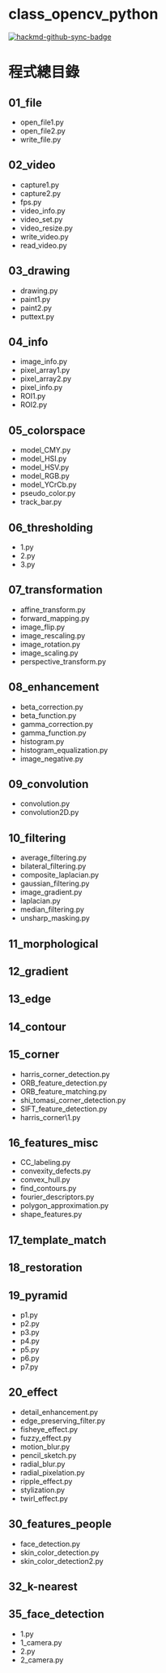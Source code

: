 # class_opencv_python

[![hackmd-github-sync-badge](https://hackmd.io/iIG0vWqoTB-pToOkLOBrjw/badge)](https://hackmd.io/iIG0vWqoTB-pToOkLOBrjw)


# 程式總目錄

## 01_file
- open_file1.py
- open_file2.py
- write_file.py

## 02_video
- capture1.py
- capture2.py
- fps.py
- video_info.py
- video_set.py
- video_resize.py
- write_video.py
- read_video.py

## 03_drawing
- drawing.py
- paint1.py
- paint2.py
- puttext.py

## 04_info
- image_info.py
- pixel_array1.py
- pixel_array2.py
- pixel_info.py
- ROI1.py
- ROI2.py

## 05_colorspace
- model_CMY.py
- model_HSI.py
- model_HSV.py
- model_RGB.py
- model_YCrCb.py
- pseudo_color.py
- track_bar.py

## 06_thresholding
- 1.py
- 2.py
- 3.py

## 07_transformation
- affine_transform.py
- forward_mapping.py
- image_flip.py
- image_rescaling.py
- image_rotation.py
- image_scaling.py
- perspective_transform.py

## 08_enhancement
- beta_correction.py
- beta_function.py
- gamma_correction.py
- gamma_function.py
- histogram.py
- histogram_equalization.py
- image_negative.py

## 09_convolution
- convolution.py
- convolution2D.py

## 10_filtering
- average_filtering.py
- bilateral_filtering.py
- composite_laplacian.py
- gaussian_filtering.py
- image_gradient.py
- laplacian.py
- median_filtering.py
- unsharp_masking.py

## 11_morphological

## 12_gradient

## 13_edge

## 14_contour

## 15_corner
- harris_corner_detection.py
- ORB_feature_detection.py
- ORB_feature_matching.py
- shi_tomasi_corner_detection.py
- SIFT_feature_detection.py
- harris_corner\1.py

## 16_features_misc
- CC_labeling.py
- convexity_defects.py
- convex_hull.py
- find_contours.py
- fourier_descriptors.py
- polygon_approximation.py
- shape_features.py

## 17_template_match

## 18_restoration


## 19_pyramid
- p1.py
- p2.py
- p3.py
- p4.py
- p5.py
- p6.py
- p7.py

## 20_effect
- detail_enhancement.py
- edge_preserving_filter.py
- fisheye_effect.py
- fuzzy_effect.py
- motion_blur.py
- pencil_sketch.py
- radial_blur.py
- radial_pixelation.py
- ripple_effect.py
- stylization.py
- twirl_effect.py

## 30_features_people
- face_detection.py
- skin_color_detection.py
- skin_color_detection2.py

## 32_k-nearest

## 35_face_detection
- 1.py
- 1_camera.py
- 2.py
- 2_camera.py
